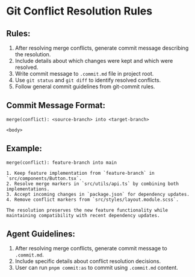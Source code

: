 # Git Conflict Resolution Rules

## Rules:

1. After resolving merge conflicts, generate commit message describing the resolution.
2. Include details about which changes were kept and which were resolved.
3. Write commit message to `.commit.md` file in project root.
4. Use `git status` and `git diff` to identify resolved conflicts.
5. Follow general commit guidelines from git-commit rules.

## Commit Message Format:

```
merge(conflict): <source-branch> into <target-branch>

<body>
```

## Example:

```
merge(conflict): feature-branch into main

1. Keep feature implementation from `feature-branch` in `src/components/Button.tsx`.
2. Resolve merge markers in `src/utils/api.ts` by combining both implementations.
3. Accept incoming changes in `package.json` for dependency updates.
4. Remove conflict markers from `src/styles/layout.module.scss`.

The resolution preserves the new feature functionality while
maintaining compatibility with recent dependency updates.
```

## Agent Guidelines:

1. After resolving merge conflicts, generate commit message to `.commit.md`.
2. Include specific details about conflict resolution decisions.
3. User can run `pnpm commit:as` to commit using `.commit.md` content.
